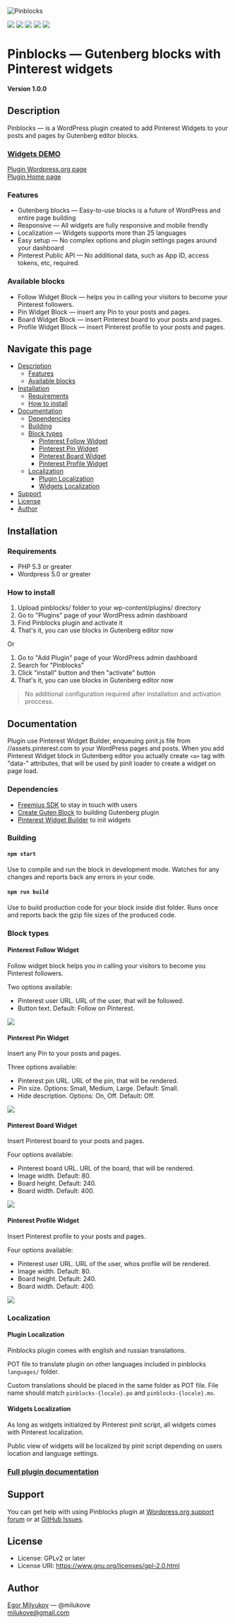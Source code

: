 ![Pinblocks](http://pinblocks.milukove.ru/wp-content/uploads/2019/02/pinblocks-horizont-small.png)

[![](https://img.shields.io/wordpress/plugin/v/pinblocks.svg?label=Plugin%20version&style=flat)](https://wordpress.org/plugins/pinblocks/)
[![](https://img.shields.io/wordpress/plugin/dt/pinblocks.svg?label=Downloads&style=flat)](https://wordpress.org/plugins/pinblocks/)
[![](https://img.shields.io/wordpress/plugin/installs/pinblocks.svg?label=Active%20Installs&style=flat)](https://wordpress.org/plugins/pinblocks/)
[![](https://img.shields.io/wordpress/plugin/tested/pinblocks.svg?label=WordPress&style=flat)](https://wordpress.org/plugins/pinblocks/)
[![](https://img.shields.io/badge/License-GPL2%20or%20later-blue.svg)](https://www.gnu.org/licenses/gpl-2.0.html)


# Pinblocks — Gutenberg blocks with Pinterest widgets

**Version 1.0.0**

## Description

Pinblocks — is a WordPress plugin created to add Pinterest Widgets to your posts and pages by Gutenberg editor blocks.

### [Widgets DEMO](http://pinblocks.milukove.ru/widget-blocks-demo/)

[Plugin Wordpress.org page](https://wordpress.org/plugins/pinblocks/)  
[Plugin Home page](http://pinblocks.milukove.ru/)

### Features

* Gutenberg blocks — Easy-to-use blocks is a future of WordPress and entire page building
* Responsive — All widgets are fully responsive and mobile frendly
* Localization — Widgets supports more than 25 languages
* Easy setup — No complex options and plugin settings pages around your dashboard
* Pinterest Public API — No additional data, such as App ID, access tokens, etc, required.

### Available blocks

* Follow Widget Block — helps you in calling your visitors to become your Pinterest followers.
* Pin Widget Block — insert any Pin to your posts and pages.
* Board Widget Block — insert Pinterest board to your posts and pages.
* Profile Widget Block — insert Pinterest profile to your posts and pages.

## Navigate this page

* [Description](#description)
    * [Features](#features)
    * [Available blocks](#available-blocks)
* [Installation](#installation)
    * [Requirements](#requirements)
    * [How to install](#how-to-install)
* [Documentation](#documentation)
    * [Dependencies](#dependencies)
    * [Building](#building)
    * [Block types](#block-types)
        * [Pinterest Follow Widget](#pinterest-follow-widget)
        * [Pinterest Pin Widget](#pinterest-pin-widget)
        * [Pinterest Board Widget](#pinterest-board-widget)
        * [Pinterest Profile Widget](#pinterest-profile-widget)
    * [Localization](#localization)
        * [Plugin Localization](#plugin-localization)
        * [Widgets Localization](#widgets-localization)
* [Support](#support)
* [License](#license)
* [Author](#author)

## Installation

### Requirements

* PHP 5.3 or greater
* Wordpress 5.0 or greater

### How to install

1. Upload pinblocks/ folder to your wp-content/plugins/ directory
1. Go to "Plugins" page of your WordPress admin dashboard
1. Find Pinblocks plugin and activate it
1. That's it, you can use blocks in Gutenberg editor now

Or

1. Go to "Add Plugin" page of your WordPress admin dashboard
1. Search for "Pinblocks"
1. Click "install" button and then "activate" button
1. That's it, you can use blocks in Gutenberg editor now

> No additional configuration required after installation and activation proccess.

## Documentation

Plugin use Pinterest Widget Builder, enqueuing pinit.js file from //assets.pinterest.com to your WordPress pages and posts. When you add Pinterest Widget block in Gutenberg editor you actually create `<a>` tag with "data-" attributes, that will be used by pinit loader to create a widget on page load.

### Dependencies

* [Freemius SDK](https://freemius.com/help/documentation/wordpress-sdk/) to stay in touch with users
* [Create Guten Block](https://github.com/ahmadawais/create-guten-block) to building Gutenberg plugin
* [Pinterest Widget Builder](https://developers.pinterest.com/tools/widget-builder/) to init widgets

### Building

#### `npm start`

Use to compile and run the block in development mode. Watches for any changes and reports back any errors in your code.

#### `npm run build`

Use to build production code for your block inside dist folder. Runs once and reports back the gzip file sizes of the produced code.

### Block types

#### Pinterest Follow Widget

Follow widget block helps you in calling your visitors to become you Pinterest followers.

Two options available:

* Pinterest user URL. URL of the user, that will be followed.
* Button text. Default: Follow on Pinterest.

![](http://pinblocks.milukove.ru/wp-content/uploads/2019/01/screenshot-follow-admin-2.png)

#### Pinterest Pin Widget

Insert any Pin to your posts and pages.

Three options available:

* Pinterest pin URL. URL of the pin, that will be rendered.
* Pin size. Options: Small, Medium, Large. Default: Small.
* Hide description. Options: On, Off. Default: Off.

![](http://pinblocks.milukove.ru/wp-content/uploads/2019/01/screenshot-pin-admin.png)

#### Pinterest Board Widget

Insert Pinterest board to your posts and pages.

Four options available:

* Pinterest board URL. URL of the board, that will be rendered.
* Image width. Default: 80.
* Board height. Default: 240.
* Board width. Default: 400.

![](http://pinblocks.milukove.ru/wp-content/uploads/2019/01/screenshot-board-admin.png)

#### Pinterest Profile Widget

Insert Pinterest profile to your posts and pages.

Four options available:

* Pinterest user URL. URL of the user, whos profile will be rendered.
* Image width. Default: 80.
* Board height. Default: 240.
* Board width. Default: 400.

![](http://pinblocks.milukove.ru/wp-content/uploads/2019/01/screenshot-profile-admin.png)

### Localization

#### Plugin Localization

Pinblocks plugin comes with english and russian translations.

POT file to translate plugin on other languages included in pinblocks `languages/` folder.

Custom translations should be placed in the same folder as POT file. File name should match `pinblocks-{locale}.po` and `pinblocks-{locale}.mo`.

#### Widgets Localization

As long as widgets initialized by Pinterest pinit script, all widgets comes with Pinterest localization. 

Public view of widgets will be localized by pinit script depending on users location and language settings.

### [Full plugin documentation](http://pinblocks.milukove.ru/documentation/index.html)

## Support

You can get help with using Pinblocks plugin at [Wordpress.org support forum](https://wordpress.org/support/plugin/pinblocks) or at [GitHub Issues](https://github.com/milukove/Pinblocks/issues).

## License

* License: GPLv2 or later
* License URI: https://www.gnu.org/licenses/gpl-2.0.html

## Author

[Egor Milyukov](http://milukove.ru/) — @milukove  
milukove@gmail.com  